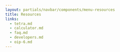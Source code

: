 ```yaml
---
layout: partials/navbar/components/menu-resources
title: Resources
links:
  - tetra.md
  - calculator.md
  - faq.md
  - developers.md
  - oip-6.md
---
```

